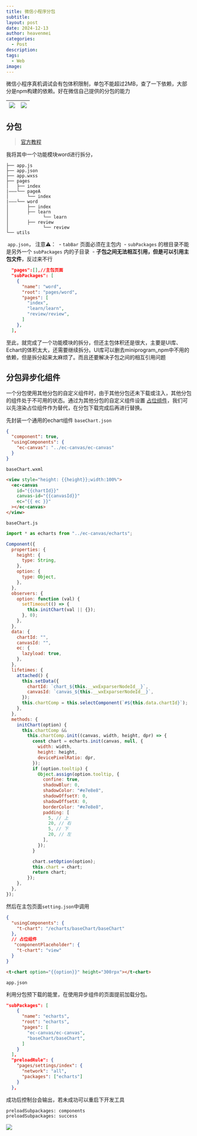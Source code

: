```yaml
---
title: 微信小程序分包
subtitle: 
layout: post
date: 2024-12-13
author: heavenmei
categories:
  - Post
description: 
tags:
  - Web
image:
---
```

微信小程序真机调试会有包体积限制，单包不能超过2MB，查了一下依赖，大部分是npm构建的依赖。好在微信自己提供的分包的能力

| ![](assets/2024-12-13-wx-miniprogram-subpackage-20241213114128.png) | ![](assets/2024-12-13-wx-miniprogram-subpackage-20241213114344.png) |
|--|--|



## 分包
>  [官方教程](https://developers.weixin.qq.com/miniprogram/dev/framework/subpackages/basic.html)

我将其中一个功能模块word进行拆分，
```
├── app.js
├── app.json
├── app.wxss
├── pages
│   ├── index
|———└── pageA
│       └── index
|———└── word
│       ├── index
│       ├── learn
│             └── learn
│       ├── review
│             └── review
└── utils
```

 `app.json`， 注意⚠️：
 - `tabBar` 页面必须在主包内
 - `subPackages` 的根目录不能是另外一个 `subPackages` 内的子目录
 - **子包之间无法相互引用，但是可以引用主包文件**，反过来不行

```json
  "pages":[],//主包页面
  "subPackages": [
    {
      "name": "word",
      "root": "pages/word",
      "pages": [
        "index",
        "learn/learn",
        "review/review",
      ]
    },
  ],
```

至此，就完成了一个功能模块的拆分，但还主包体积还是很大，主要是UI库、Echart的体积太大，还需要继续拆分。UI库可以删去miniprogram_npm中不用的依赖，但是拆分起来太麻烦了。而且还要解决子包之间的相互引用问题

## 分包异步化组件


一个分包使用其他分包的自定义组件时，由于其他分包还未下载或注入，其他分包的组件处于不可用的状态。通过为其他分包的自定义组件设置 [占位组件](https://developers.weixin.qq.com/miniprogram/dev/framework/custom-component/placeholder.html)，我们可以先渲染占位组件作为替代，在分包下载完成后再进行替换。


先封装一个通用的echart组件
`baseChart.json`
```json
{
  "component": true,
  "usingComponents": {
    "ec-canvas": "../ec-canvas/ec-canvas"
  }
}
```


`baseChart.wxml`

```html
<view style="height: {{height}};width:100%">
  <ec-canvas
    id="{{chartId}}"
    canvas-id="{{canvasId}}"
    ec="{{ ec }}"
  ></ec-canvas>
</view>
```

`baseChart.js`
```js
import * as echarts from "../ec-canvas/echarts";

Component({
  properties: {
    height: {
      type: String,
    },
    option: {
      type: Object,
    },
  },
  observers: {
    option: function (val) {
      setTimeout(() => {
        this.initChart(val || {});
      }, 0);
    },
  },
  data: {
    chartId: "",
    canvasId: "",
    ec: {
      lazyload: true,
    },
  },
  lifetimes: {
    attached() {
      this.setData({
        chartId: `chart_${this.__wxExparserNodeId__}`,
        canvasId: `canvas_${this.__wxExparserNodeId__}`,
      });
      this.chartComp = this.selectComponent(`#${this.data.chartId}`);
    },
  },
  methods: {
    initChart(option) {
      this.chartComp &&
        this.chartComp.init((canvas, width, height, dpr) => {
          const chart = echarts.init(canvas, null, {
            width: width,
            height: height,
            devicePixelRatio: dpr,
          });
          if (option.tooltip) {
            Object.assign(option.tooltip, {
              confine: true,
              shadowBlur: 0,
              shadowColor: "#e7e8e8",
              shadowOffsetY: 0,
              shadowOffsetX: 0,
              borderColor: "#e7e8e8",
              padding: [
                5, // 上
                20, // 右
                5, // 下
                20, // 左
              ],
            });
          }

          chart.setOption(option);
          this.chart = chart;
          return chart;
        });
    },
  },
});

```


然后在主包页面`setting.json`中调用 
```json
{
  "usingComponents": {
    "t-chart": "/echarts/baseChart/baseChart"
  },
  // 占位组件
   "componentPlaceholder": {
    "t-chart": "view"
  }
}
```


```html
<t-chart option="{{option}}" height="300rpx"></t-chart>
```


`app.json`

利用分包预下载的能里，在使用异步组件的页面提前加载分包。
```json
"subPackages": [
    {
      "name": "echarts",
      "root": "echarts",
      "pages": [
        "ec-canvas/ec-canvas",
        "baseChart/baseChart",
      ]
    }
  ],
  "preloadRule": {
    "pages/settings/index": {
      "network": "all",
      "packages": ["echarts"]
    }
  },
```

成功后控制台会输出，若未成功可以重启下开发工具
```bash
preloadSubpackages: components
preloadSubpackages: success
```

![](assets/2024-12-13-wx-miniprogram-subpackage-20241213012018.png)